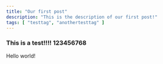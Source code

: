 ```yaml
---
title: "Our first post"
description: "This is the description of our first post!"
tags: [ "testtag", "anothertesttag" ]
---
```


### This is a test!!!! 123456768

Hello world!
